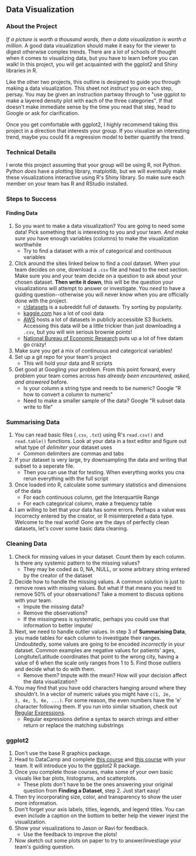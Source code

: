 ## Data Visualization

### About the Project
_If a picture is worth a thousand words, then a data visualization is worth a million._ A good data visualization should make it easy for the viewer to digest otherwise complex trends. There are a lot of schools of thought when it comes to visualizing data, but you have to learn before you can walk! In this project, you will get acquainted with the ggplot2 and Shiny libraries in R.

Like the other two projects, this outline is designed to guide you through making a data visualization. This sheet not _instruct_ you on each step, persay. You may be given an instruction partway through to "use ggplot to make a layered density plot with each of the three categories". If that doesn't make immediate sense by the time you read that step, head to Google or ask for clarification.

Once you get comfortable with ggplot2, I highly recommend taking this project in a direction that interests your group. If you visualize an interesting trend, maybe you could fit a regression model to better quantify the trend.

### Technical Details

I wrote this project assuming that your group will be using R, not Python. Python _does_ have a plotting library, matplotlib, but we will eventually make these visualizations interactive using R's Shiny library. So make sure each member on your team has R and RStudio installed.

### Steps to Success

#### Finding Data

1. So you want to make a data visualization? You are going to need some data! Pick something that is interesting to you and your team. *And make sure* you have enough variables (columns) to make the visualization worthwhile
    * Try to find a dataset with a mix of categorical and continuous variables
2. Click around the sites linked below to find a cool dataset. When your team decides on one, download a `.csv` file and head to the next section. Make sure you and your team decide on a question to ask about your chosen dataset. **Then write it down**, this will be the question your visualizations will attempt to answer or investigate. You *need* to have a guiding question--otherwise you will never know when you are officially done with the project.
    * [r/datasets](https://www.reddit.com/r/datasets/) is a subreddit full of datasets. Try sorting by popularity.
    * [kaggle.com](https://www.kaggle.com/datasets) has a lot of cool data
    * [AWS](https://aws.amazon.com/public-datasets/) hosts a lot of datasets in publicly accessible S3 Buckets. Accessing this data will be a little trickier than just downloading a `.csv`, but you will win serious brownie points!
    * [National Bureau of Economic Research](http://www.nber.org/data/) puts up a lot of free datam go crazy!
3. Make sure you get a mix of continuous and categorical variables!
4. Set up a git repo for your team's project
    * This will hold your data and R scripts
5. Get good at Googling your problem. From this point forward, every problem your team comes across *has already been encountered, asked, and answered* before.
    * Is your column a string type and needs to be numeric? Google "R how to convert a column to numeric"
    * Need to make a smaller sample of the data? Google "R subset data write to file"
    
### Summarising Data

1. You can read basic files (`.csv`, `.txt`) using R's `read.csv()` and `read.table()` functions. Look at your data in a text editor and figure out what type of *delimiter* your dataset uses
    * Common delimiters are commas and tabs
1. If your dataset is very large, try downsampling the data and writing that subset to a seperate file.
    * Then you can use that for testing. When everything works you cna rerun everything with the full script
2. Once loaded into R, calculate some summary statistics and dimensions of the data
    * For each continuous column, get the Interquartile Range
    * For each categorical column, make a frequency table
3. I am willing to bet that your data has some errors. Perhaps a value was incorrecty entered by the creator, or R misinterpreted a data type. Welcome to the real world! Gone are the days of perfectly clean datasets, let's cover some basic data cleaning.

### Cleaning Data
1. Check for missing values in your dataset. Count them by each column. Is there any systemic pattern to the missing values? 
    * They may be coded as 0, NA, NULL, or some arbitrary string entered by the creator of the dataset
2. Decide how to handle the missing values. A common solution is just to remove rows with missing values. But what if that means you need to remove 50% of your observations? Take a moment to discuss options with your team.
    * Impute the missing data?
    * Remove the observations?
    * If the missingness is systematic, perhaps you could use that information to better impute/
3. Next, we need to handle outlier values. In step 3 of **Summarising Data**, you made tables for each column to investigate their ranges. Undoubtedly, some values are going to be encoded *incorrectly* in your dataset. Common examples are negative values for patients' ages, Longitute/Latitude coordinates that point to the wrong city, having a value of 6 when the scale only ranges from 1 to 5. Find those outliers and decide what to do with them.
    * Remove them? Impute with the mean? How will your decision affect the data visualization?
4. You may find that you have odd characters hanging around where they shouldn't. In a vector of numeric values you might have <code>c(1, 2e, 3, 4e, 5, 6e, ...)</code>. For some reason, the even numbers have the 'e' character following them. If you run into  similar situation, check out [Regular Expressions](https://www.r-bloggers.com/regular-expressions-in-r-vs-rstudio/).
    * Regular expressions define a syntax to search strings and either return or replace the matching substrings

### ggplot2

1. Don't use the base R graphics package.
2. Head to DataCamp and complete [this course](https://www.datacamp.com/courses/data-visualization-with-ggplot2-1) and [this course](https://www.datacamp.com/courses/data-visualization-with-ggplot2-2/?utm_campaign=data-visualizaiton-with-ggplot2-2&utm_medium=datacamp-community&utm_source=standard_marketing_schedule) with your team. It will introduce you to the ggplot2 R package. 
3. Once you complete those courses, make some of your own basic visuals like bar plots, histograms, and scatterplots.
    * These plots don't have to be the ones answering your original question from **Finding a Dataset**, step 2. Just start easy!
4. Then try incorporating size, color, and transparency to show the user more information.
5. Don't forget your axis labels, titles, legends, and legend titles. You can even include a caption on the bottom to better help the viewer injest the visualization.
6. Show your visualizations to Jason or Ravi for feedback.
    * Use the feedback to improve the plots!
7. Now sketch out some plots on paper to try to answer/investiage your team's guiding question.
    
    
    
